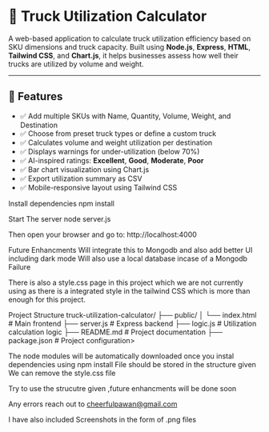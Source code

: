 # 🚚 Truck Utilization Calculator

A web-based application to calculate truck utilization efficiency based on SKU dimensions and truck capacity. Built using **Node.js**, **Express**, **HTML**, **Tailwind CSS**, and **Chart.js**, it helps businesses assess how well their trucks are utilized by volume and weight.

---

## 🔧 Features

- ✅ Add multiple SKUs with Name, Quantity, Volume, Weight, and Destination
- ✅ Choose from preset truck types or define a custom truck
- ✅ Calculates volume and weight utilization per destination
- ✅ Displays warnings for under-utilization (below 70%)
- ✅ AI-inspired ratings: **Excellent**, **Good**, **Moderate**, **Poor**
- ✅ Bar chart visualization using Chart.js
- ✅ Export utilization summary as CSV
- ✅ Mobile-responsive layout using Tailwind CSS


Install dependencies 
npm install


Start The server
node server.js



Then open your browser and go to:
http://localhost:4000


Future Enhancments 
Will integrate this to Mongodb and also add better UI including dark mode 
Will also use a local database incase of a Mongodb Failure 


There is also a style.css page in this project which we are not currently using as there is a integrated style in the tailwind CSS which is more than enough for this project.



Project Structure
truck-utilization-calculator/
├── public/
│   └── index.html           # Main frontend
├── server.js                # Express backend
├── logic.js                 # Utilization calculation logic
├── README.md                # Project documentation
├── package.json             # Project configuration>


The node modules will be automatically downloaded once you instal dependencies using npm install
File should be stored in the structure given 
We can remove the style.css file 

Try to use the strucutre given ,future enhancments will be done soon 

Any errors reach out to cheerfulpawan@gmail.com


I have also included Screenshots in the form of .png files 
